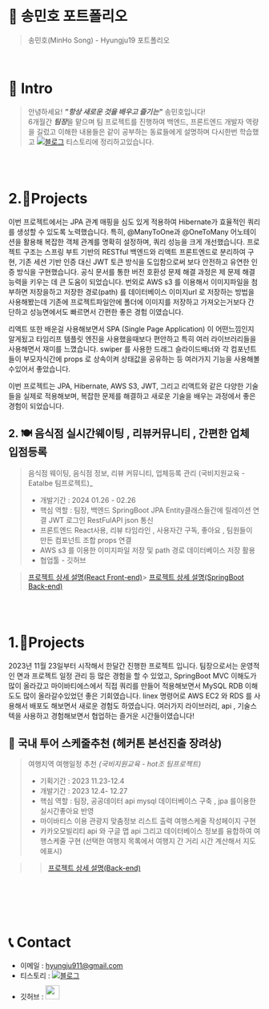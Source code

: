 # 📜 송민호 포트폴리오

> 송민호(MinHo Song) - Hyungju19 포트폴리오

<br />

# 👋 Intro

> 안녕하세요! ***"항상 새로운 것을 배우고 즐기는"*** 송민호입니다!  
> 6개월간 ***팀장***을 맡으며 팀 프로젝트를 진행하여 백엔드, 프론트엔드 개발자 역량을 길렀고 
> 이해한 내용들은 같이 공부하는 동료들에게 설명하며 다시한번 학습했고 <a href="https://hyungju91.tistory.com/">
> <img src="https://img.shields.io/badge/tstory-FF5722?style=for-the-badge&logo=tistory&logoColor=white" alt="블로그"></a> 티스토리에 정리하고있습니다.

<br />
<br />

# 2.📝Projects
이번 프로젝트에서는 JPA 관계 매핑을 심도 있게 적용하여 Hibernate가 효율적인 쿼리를 생성할 수 있도록 노력했습니다. 특히, @ManyToOne과 @OneToMany 어노테이션을 활용해 복잡한 객체 관계를 명확히 설정하며, 쿼리 성능을 크게 개선했습니다. 프로젝트 구조는 스프링 부트 기반의 RESTful 백엔드와 리액트 프론트엔드로 분리하여 구현, 기존 세션 기반 인증 대신 JWT 토큰 방식을 도입함으로써 보다 안전하고 유연한 인증 방식을 구현했습니다. 공식 문서를 통한 버전 호환성 문제 해결 과정은 제 문제 해결 능력을 키우는 데 큰 도움이 되었습니다. 번외로  AWS s3 를 이용해서 이미지파일을 첨부하면 저장을하고 저장한 경로(path) 를 데이터베이스 이미지url 로 저장하는 방법을 사용해봤는데 기존에 프로젝트파일안에 폴더에 이미지를 저장하고 가져오는거보다 간단하고 성능면에서도 빠르면서 간편한 좋은 경험 이였습니다.

리액트 또한 배운걸 사용해보면서 SPA (Single Page Application) 이 어떤느낌인지 알게됬고 타임리프 템플릿 엔진을 사용했을때보다 편안하고 특히 여러 라이브러리들을 사용해면서 재미를 느꼈습니다.  swiper 를 사용한 드래그 슬라이드배너와 각 컴포넌트들이 부모자식간에 props 로 상속이켜 상태값을 공유하는 등 여러가지 기능을 사용해볼수있어서 좋았습니다.

이번 프로젝트는 JPA, Hibernate, AWS S3, JWT, 그리고 리액트와 같은 다양한 기술들을 실제로 적용해보며, 복잡한 문제를 해결하고 새로운 기술을 배우는 과정에서 좋은경험이 되었습니다.

## 2. 🍽 음식점 실시간웨이팅 , 리뷰커뮤니티 , 간편한 업체 입점등록

> 음식점 웨이팅, 음식점 정보, 리뷰 커뮤니티, 업체등록 관리 (국비지원교육 - Eatalbe 팀프로젝트)_
>
> 
> - 개발기간 : 2024 01.26 - 02.26
> - 핵심 역할 : 팀장, 백엔드 SpringBoot JPA Entity클래스들간에 릴레이션 연결 JWT 로그인 RestFulAPI  json 통신
> - 프론트엔드 React사용,  리뷰 타임라인 , 사용자간 구독, 좋아요  , 팀원들이 만든 컴포넌트 조합 props 연결
> - AWS s3 를 이용한  이미지파일 저장 및 path 경로 데이터베이스 저장 활용 
> - 협업툴 - 깃허브
>


>[프로젝트 상세 설명(React Front-end)](https://github.com/HyungJu19/EatTable_Backend)> [프로젝트 상세 설명(SpringBoot Back-end)](https://github.com/HyungJu19/Eatable_App_Frontend)
>> 


<br />
<br />

# 1.📝Projects
2023년 11월 23일부터 시작해서 한달간 진행한 프로젝트 입니다. 
팀장으로서는 운영적인 면과 프로젝트 일정 관리 등 많은 경험을 할 수 있었고,
SpringBoot MVC 이해도가 많이 올라갔고 마이바티에스에서 직접 쿼리를 만들어 적용해보면서 
MySQL RDB 이해도도 많이 올라갈수있었던 좋은 기회였습니다.
linex 명령어로 AWS EC2 와  RDS 를 사용해서 배포도 해보면서 새로운 경험도 하였습니다.
여러가지 라이브러리, api , 기술스텍을 사용하고 경험해보면서 협업하는  즐거운 시간들이였습니다!

##  🚗 국내 투어 스케줄추천  (헤커톤 본선진출 장려상)

> 여행지역 여행일정 추천 _(국비지원교육 - hot조 팀프로젝트)_
>
> - 기획기간 : 2023 11.23-12.4
> - 개발기간 : 2023 12.4- 12.27 
> - 핵심 역할 : 팀장, 공공데이터 api mysql 데이터베이스 구축 , jpa 를이용한 실시간좋아요 반영
> - 마이바티스 이용 관광지 맞춤정보 리스트 출력 여행스케줄 작성페이지 구현
> - 카카오모빌리티 api 와  구글 맵 api 그리고 데이터베이스 정보를 융합하여  여행스케줄 구현 (선택한 여행지 목록에서  여행지 간 거리 시간 계산해서 지도에표시)
>

>> [프로젝트 상세 설명(Back-end)](https://github.com/HyungJu19/HotProject)


<br />


<br />


<br />
<br />

# 📞 Contact

- 이메일 : hyungju911@gmail.com
- 티스토리 : <a href="https://hyungju91.tistory.com/">
  <img src="https://img.shields.io/badge/tstory-FF5722?style=for-the-badge&logo=tistory&logoColor=white" alt="블로그">
  </a>
- 깃허브 : <a href="https://github.com/HyungJu19">
  <img src="https://user-images.githubusercontent.com/68724828/185908612-22f4d219-78a7-4de7-bb02-deecaa63bffa.png" height="28px" style="margin-top: 10px" />
  </a>
